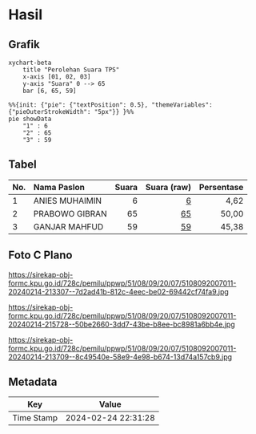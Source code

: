# Hasil

## Grafik

```mermaid
xychart-beta
    title "Perolehan Suara TPS"
    x-axis [01, 02, 03]
    y-axis "Suara" 0 --> 65
    bar [6, 65, 59]
```

```mermaid
%%{init: {"pie": {"textPosition": 0.5}, "themeVariables": {"pieOuterStrokeWidth": "5px"}} }%%
pie showData
    "1" : 6
    "2" : 65
    "3" : 59
```

## Tabel

| No. | Nama Paslon    | Suara | Suara (raw) | Persentase |
|:--- |:-------------- | -----:| -----------:| ----------:|
| 1   | ANIES MUHAIMIN | 6     | [6][p-1]    | 4,62       |
| 2   | PRABOWO GIBRAN | 65    | [65][p-2]   | 50,00      |
| 3   | GANJAR MAHFUD  | 59    | [59][p-3]   | 45,38      |


[p-1]: https://github.com/gigit-pemilu/pemilu-2024-51-bali/blob/main/pilpres/hitung-suara/sub/51-bali/sub/08-buleleng/sub/09-tejakula/sub/2007-les/sub/011-tps/sub/paslon-1.txt
[p-2]: https://github.com/gigit-pemilu/pemilu-2024-51-bali/blob/main/pilpres/hitung-suara/sub/51-bali/sub/08-buleleng/sub/09-tejakula/sub/2007-les/sub/011-tps/sub/paslon-2.txt
[p-3]: https://github.com/gigit-pemilu/pemilu-2024-51-bali/blob/main/pilpres/hitung-suara/sub/51-bali/sub/08-buleleng/sub/09-tejakula/sub/2007-les/sub/011-tps/sub/paslon-3.txt

## Foto C Plano

https://sirekap-obj-formc.kpu.go.id/728c/pemilu/ppwp/51/08/09/20/07/5108092007011-20240214-213307--7d2ad41b-812c-4eec-be02-69442cf74fa9.jpg

https://sirekap-obj-formc.kpu.go.id/728c/pemilu/ppwp/51/08/09/20/07/5108092007011-20240214-215728--50be2660-3dd7-43be-b8ee-bc8981a6bb4e.jpg

https://sirekap-obj-formc.kpu.go.id/728c/pemilu/ppwp/51/08/09/20/07/5108092007011-20240214-213709--8c49540e-58e9-4e98-b674-13d74a157cb9.jpg


## Metadata

| Key        | Value               |
| ---------- | ------------------- |
| Time Stamp | 2024-02-24 22:31:28 |




